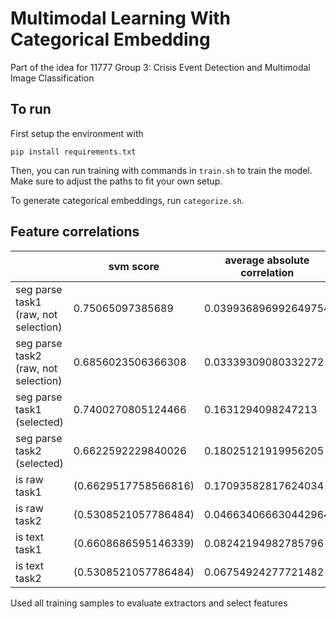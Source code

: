 # Multimodal Learning With Categorical Embedding

Part of the idea for 11777 Group 3: Crisis Event Detection and Multimodal Image Classification


## To run
First setup the environment with 
```
pip install requirements.txt
```

Then, you can run training with commands in `train.sh` to train the model. Make sure to adjust the paths to fit your own setup.

To generate categorical embeddings, run `categorize.sh`.



## Feature correlations

|                                      | svm score            | average absolute correlation | max absolute correlation | uninformed guess   |
| ------------------------------------ | -------------------- | ---------------------------- | ------------------------ | ------------------ |
| seg parse task1 (raw, not selection) | 0.75065097385689     | 0.039936896992649754         | 0.2671258520103224       | 0.6608686595146339 |
| seg parse task2 (raw, not selection) | 0.6856023506366308   | 0.03339309080332272          | 0.3145600649171777       | 0.5308521057786484 |
| seg parse task1 (selected)           | 0.7400270805124466   | 0.1631294098247213           | 0.2671258520103224       | 0.6608686595146339 |
| seg parse task2 (selected)           | 0.6622592229840026   | 0.18025121919956205          | 0.3145600649171777       | 0.5308521057786484 |
| is raw task1                         | (0.6629517758566816) | 0.17093582817624034          | 0.17093582817624034      | 0.6608686595146339 |
| is raw task2                         | (0.5308521057786484) | 0.046634066630442964         | 0.09947684241862445      | 0.5308521057786484 |
| is text task1                        | (0.6608686595146339) | 0.08242194982785796          | 0.08242194982785796      | 0.6608686595146339 |
| is text task2                        | (0.5308521057786484) | 0.06754924277721482          | 0.1054613934799101       | 0.5308521057786484 |

Used all training samples to evaluate extractors and select features
